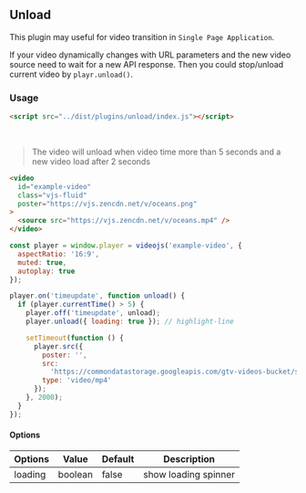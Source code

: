 ## Unload <!-- {docsify-ignore-all} -->

This plugin may useful for video transition in `Single Page Application`.

If your video dynamically changes with URL parameters and the new video source need to wait for a new API response. Then you could stop/unload current video by `playr.unload()`.

### Usage

```html inject keep
<script src="../dist/plugins/unload/index.js"></script>
```

<br />

> The video will unload when video time more than 5 seconds and a new video load after 2 seconds

```html inject
<video
  id="example-video"
  class="vjs-fluid"
  poster="https://vjs.zencdn.net/v/oceans.png"
>
  <source src="https://vjs.zencdn.net/v/oceans.mp4" />
</video>
```

```js run
const player = window.player = videojs('example-video', {
  aspectRatio: '16:9',
  muted: true,
  autoplay: true
});

player.on('timeupdate', function unload() {
  if (player.currentTime() > 5) {
    player.off('timeupdate', unload);
    player.unload({ loading: true }); // highlight-line

    setTimeout(function () {
      player.src({
        poster: '',
        src:
          'https://commondatastorage.googleapis.com/gtv-videos-bucket/sample/BigBuckBunny.mp4',
        type: 'video/mp4'
      });
    }, 2000);
  }
});
```

#### Options

| Options | Value   | Default | Description          |
| ------- | ------- | ------- | -------------------- |
| loading | boolean | false   | show loading spinner |
